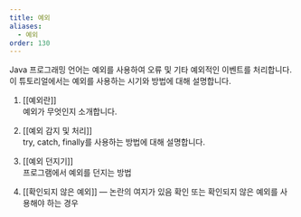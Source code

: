 ```yaml
---
title: 예외
aliases:
  - 예외
order: 130
---
```


Java 프로그래밍 언어는 예외를 사용하여 오류 및 기타 예외적인 이벤트를 처리합니다. 이 튜토리얼에서는 예외를 사용하는 시기와 방법에 대해 설명합니다.


1. [[예외란]]  
	예외가 무엇인지 소개합니다.
	
2. [[예외 감지 및 처리]]  
	try, catch, finally를 사용하는 방법에 대해 설명합니다.
	
3. [[예외 던지기]]  
	프로그램에서 예외를 던지는 방법
	
4. [[확인되지 않은 예외]] — 논란의 여지가 있음
	확인 또는 확인되지 않은 예외를 사용해야 하는 경우
	